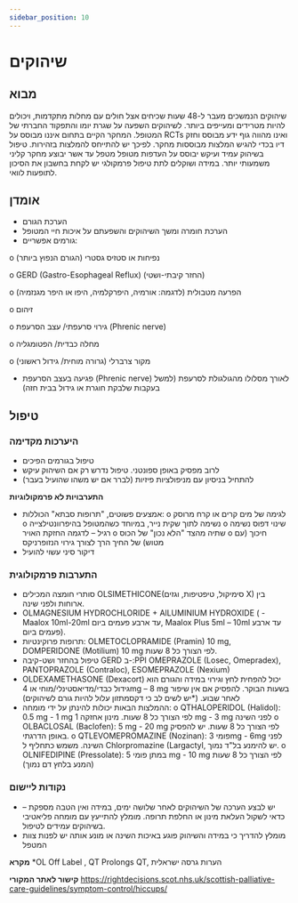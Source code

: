 ```yaml
---
sidebar_position: 10
---
```


# שיהוקים


## מבוא

שיהוקים הנמשכים מעבר ל-48 שעות שכיחים אצל חולים עם מחלות מתקדמות, ויכולים להיות מטרידים ומעייפים ביותר. לשיהוקים השפעה על שגרת יומו והתפקוד  החברתי של המטופל. המחקר הקיים בתחום איננו מבוסס על RCTs ואינו מהווה גוף ידע מבוסס וחזק דיו בכדי להגיש המלצות מבוססות מחקר. לפיכך יש להתייחס להמלצות בזהירות. טיפול בשיהוק עמיד ועיקש יבוסס על העדפות מטופל מטפל עד אשר יבוצע מחקר קליני משמעותי יותר. במידה ושוקלים לתת טיפול פרמקולגי יש לקחת בחשבון את הסיכון לתופעות לוואי.

## אומדן
-	הערכת הגורם
-	הערכת חומרה ומשך השיהוקים והשפעתם על איכות חיי המטופל
-	גורמים אפשריים:

o	נפיחות או סטזיס גסטרי (הגורם הנפוץ ביותר)

o	GERD (Gastro-Esophageal Reflux) (החזר קיבתי-ושטי)

o	הפרעה מטבולית (לדגמה: אורמיה, היפרקלמיה, היפו או היפר מגנזמיה)

o	זיהום

o	גירוי סרעפתי/ עצב הסרעפת (Phrenic nerve)

o	מחלה כבדית/ הפטומגליה

o	מקור צרברלי (גרורה מוחית/ גידול ראשוני)
-	פגיעה בעצב הסרעפת (Phrenic nerve) לאורך מסלולו מהגולגולת לסרעפת (למשל בעקבות שלבקת חוגרת או גידול בבית חזה)

## טיפול
### היערכות מקדימה
-	טיפול בגורמים הפיכים
-	לרוב מפסיק באופן ספונטני. טיפול נדרש רק אם השיהוק עיקש
-	להתחיל בניסיון עם מניפולציות פיזיות (לברר אם יש משהו שהועיל בעבר)

**התערבויות לא פרמקולוגיות**
-	אמצעים פשוטים, "תרופות סבתא" הכוללות:
o	לגימה של מים קרים או קרח מרוסק
o	נשימה לתוך שקית נייר, במיוחד כשהמטופל בהיפרוונטילצייה
o	שינוי דפוס נשימה רגיל – לדגמה החזקת האויר
o	שתיה מהצד "הלא נכון" של הכוס
o	חיכוך (עם  מטוש) של החיך הרך לצורך גירוי הנזופרניקס
-	דיקור סיני עשוי להועיל

### התערבות פרמקולוגית
 
-	סותרי חומצה המכילים  OLSIMETHICONE(סימיקול, טיפטיפות, וגזים X) בין ארוחות ולפני שינה.
-	 OLMAGNESIUM HYDROCHLORIDE + AlLUMINIUM HYDROXIDE ( - Maalox 10ml-20ml עד ארבע פעמים ביום, Maalox Plus 5ml – 10ml עד ארבע פעמים ביום).
-	תרופות פרוקינטיות:
 OLMETOCLOPRAMIDE (Pramin) 10 mg, DOMPERIDONE (Motilium) 10 mg לפי הצורך כל 8 שעות.
-	טיפול בהחזר ושט-קיבה  GERD ב-:PPI  OMEPRAZOLE (Losec, Omepradex), PANTOPRAZOLE (Contraloc), ESOMEPRAZOLE (Nexium)
-	OLDEXAMETHASONE (Dexacort) יכול להפחית לחץ וגירוי במידה והגורם הוא גידול כבדי/מדיאסטינלי/מוחי או 4mg – 8 mg בשעות הבוקר. להפסיק אם אין שיפור לאחר שבוע. (*יש לשים לב כי דקסמתזון עלול להיות גורם לשיהוקים)
-	ההמלצות הבאות יכולות להינתן על ידי מומחה:
o	QTHALOPERIDOL (Halidol):  0.5 mg - 1 mg לפי הצורך כל 8 שעות. מינון אחזקה 1 mg - 3 mg לפני השינה 
o	OLBACLOSAL (Baclofen): 5 mg - 20 mg לפי הצורך כל 8 שעות. יש להפסיק באופן הדרגתי.
o	QTLEVOMEPROMAZINE (Nozinan): פומי 3mg - 6mg לפני השינה. משמש כתחליף ל Chlorpromazine (Largactyl, יש להימנע בל"ד נמוך.
o	OLNIFEDIPINE (Pressolate): במתן פומי 5 mg - 10 mg לפי הצורך כל 8 שעות (המנע בלחץ דם נמוך)

### נקודות ליישום
-	יש לבצע הערכה של השיהוקים לאחר שלושה ימים, במידה ואין הטבה מספקת – כדאי לשקול העלאת מינון או החלפת תרופה. מומלץ להתייעץ עם מומחה פליאטיבי בשיהוקים עמידים לטיפול.
-	מומלץ להדריך כי במידה והשיהוק פוגע באיכות השינה או מונע אותה יש לפנות צוות  המטפל

**מקרא**
*OL Off Label , QT Prolongs QT, הערות גרסה ישראלית

**קישור לאתר המקורי**
https://rightdecisions.scot.nhs.uk/scottish-palliative-care-guidelines/symptom-control/hiccups/
